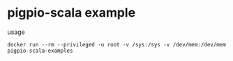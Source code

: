 pigpio-scala example
===

usage

`docker run --rm --privileged -u root -v /sys:/sys -v /dev/mem:/dev/mem pigpio-scala-examples`

